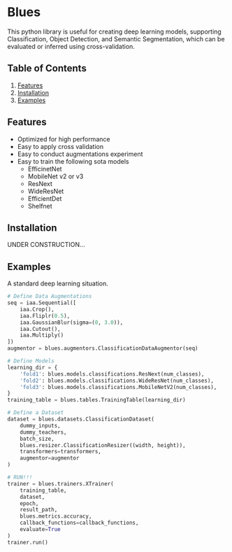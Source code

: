 # Blues

This python library is useful for creating deep learning models,
supporting Classification, Object Detection, and Semantic Segmentation,
which can be evaluated or inferred using cross-validation.

## Table of Contents

1. [Features](#features)
2. [Installation](#installation)
3. [Examples](#examples)

<a name="features"/>

## Features
* Optimized for high performance
* Easy to apply cross validation
* Easy to conduct augmentations experiment
* Easy to train the following sota models
  - EfficinetNet
  - MobileNet v2 or v3
  - ResNext
  - WideResNet
  - EfficientDet
  - Shelfnet

<a name="installation"/>

## Installation
UNDER CONSTRUCTION...

<a name="examples"/>

## Examples
A standard deep learning situation.
```python
# Define Data Augmentations
seq = iaa.Sequential([
    iaa.Crop(),
    iaa.Fliplr(0.5),
    iaa.GaussianBlur(sigma=(0, 3.0)),
    iaa.Cutout(),
    iaa.Multiply()
])
augmentor = blues.augmentors.ClassificationDataAugmentor(seq)

# Define Models
learning_dir = {
    'fold1': blues.models.classifications.ResNext(num_classes),
    'fold2': blues.models.classifications.WideResNet(num_classes),
    'fold3': blues.models.classifications.MobileNetV2(num_classes),
}
training_table = blues.tables.TrainingTable(learning_dir)

# Define a Dataset
dataset = blues.datasets.ClassificationDataset(
    dummy_inputs,
    dummy_teachers,
    batch_size,
    blues.resizer.ClassificationResizer((width, height)),
    transformers=transformers,
    augmentor=augmentor
)

# RUN!!!
trainer = blues.trainers.XTrainer(
    training_table,
    dataset,
    epoch,
    result_path,
    blues.metrics.accuracy,
    callback_functions=callback_functions,
    evaluate=True
)
trainer.run()
```
